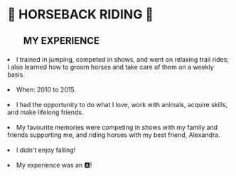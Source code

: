 # 🏇 <b>HORSEBACK RIDING</b> 🏇

<h2>
<ul class="experience"><b>MY EXPERIENCE</b>
</h2>
    <li class="list">I trained in jumping, competed in shows, and went on relaxing trail rides; I also learned how to groom horses and take care of them on a weekly basis.</li>
    &nbsp;
    <li class="list">When: 2010 to 2015.</li>
    &nbsp;
    <li class="list">I had the opportunity to do what I love, work with animals, acquire skills, and make lifelong friends.</li>
    &nbsp;
    <li class="list">My favourite memories were competing in shows with my family and friends supporting me, and riding horses with my best friend, Alexandra.</li>
    &nbsp;
    <li class="list">I didn't enjoy falling!</li>
    &nbsp;
    <li class="list">My experience was an 🅰!</li>
</ul>
<br />